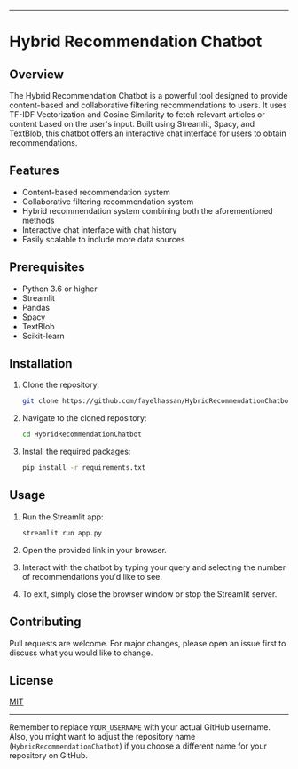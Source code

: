 

---

# Hybrid Recommendation Chatbot

## Overview
The Hybrid Recommendation Chatbot is a powerful tool designed to provide content-based and collaborative filtering recommendations to users. It uses TF-IDF Vectorization and Cosine Similarity to fetch relevant articles or content based on the user's input. Built using Streamlit, Spacy, and TextBlob, this chatbot offers an interactive chat interface for users to obtain recommendations.

## Features
- Content-based recommendation system
- Collaborative filtering recommendation system
- Hybrid recommendation system combining both the aforementioned methods
- Interactive chat interface with chat history
- Easily scalable to include more data sources

## Prerequisites
- Python 3.6 or higher
- Streamlit
- Pandas
- Spacy
- TextBlob
- Scikit-learn

## Installation

1. Clone the repository:
   ```bash
   git clone https://github.com/fayelhassan/HybridRecommendationChatbot.git
   ```
2. Navigate to the cloned repository:
   ```bash
   cd HybridRecommendationChatbot
   ```
3. Install the required packages:
   ```bash
   pip install -r requirements.txt
   ```

## Usage

1. Run the Streamlit app:
   ```bash
   streamlit run app.py
   ```

2. Open the provided link in your browser.
3. Interact with the chatbot by typing your query and selecting the number of recommendations you'd like to see.
4. To exit, simply close the browser window or stop the Streamlit server.

## Contributing
Pull requests are welcome. For major changes, please open an issue first to discuss what you would like to change.

## License
[MIT](https://choosealicense.com/licenses/mit/)

---

Remember to replace `YOUR_USERNAME` with your actual GitHub username. Also, you might want to adjust the repository name (`HybridRecommendationChatbot`) if you choose a different name for your repository on GitHub.
